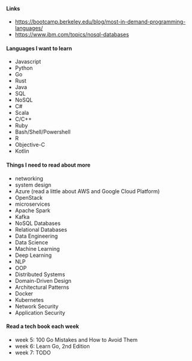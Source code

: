 

#### Links
- https://bootcamp.berkeley.edu/blog/most-in-demand-programming-languages/
- https://www.ibm.com/topics/nosql-databases



#### Languages I want to learn
- Javascript
- Python
- Go
- Rust
- Java
- SQL
- NoSQL
- C#
- Scala
- C/C++
- Ruby
- Bash/Shell/Powershell
- R
- Objective-C
- Kotlin

#### Things I need to read about more
- networking
- system design
- Azure (read a little about AWS and Google Cloud Platform)
- OpenStack
- microservices
- Apache Spark
- Kafka
- NoSQL Databases
- Relational Databases
- Data Engineering
- Data Science
- Machine Learning
- Deep Learning
- NLP
- OOP
- Distributed Systems
- Domain-Driven Design
- Architectural Patterns
- Docker
- Kubernetes
- Network Security
- Application Security

#### Read a tech book each week
- week 5: 100 Go Mistakes and How to Avoid Them
- week 6: Learn Go, 2nd Edition
- week 7: TODO